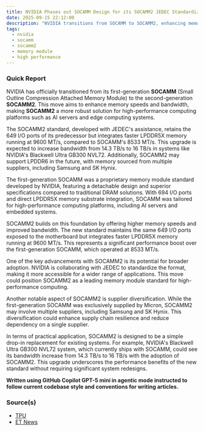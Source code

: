```yaml
---
title: NVIDIA Phases out SOCAMM Design for its SOCAMM2 JEDEC Standardized for High Performance Memory
date: 2025-09-15 22:12:00
description: "NVIDIA transitions from SOCAMM to SOCAMM2, enhancing memory speeds and bandwidth for high-performance computing platforms."
tags:
  - nvidia
  - socamm
  - socamm2
  - memory module
  - high performance
---
```


### Quick Report

NVIDIA has officially transitioned from its first-generation **SOCAMM** (Small Outline Compression Attached Memory Module) to the second-generation **SOCAMM2**. This move aims to enhance memory speeds and bandwidth, making **SOCAMM2** a more robust solution for high-performance computing platforms such as AI servers and edge computing systems.

<!-- more -->

The SOCAMM2 standard, developed with JEDEC\'s assistance, retains the 649 I/O ports of its predecessor but integrates faster LPDDR5X memory running at 9600 MT/s, compared to SOCAMM\'s 8533 MT/s. This upgrade is expected to increase bandwidth from 14.3 TB/s to 16 TB/s in systems like NVIDIA\'s Blackwell Ultra GB300 NVL72. Additionally, SOCAMM2 may support LPDDR6 in the future, with memory sourced from multiple suppliers, including Samsung and SK Hynix.

The first-generation SOCAMM was a proprietary memory module standard developed by NVIDIA, featuring a detachable design and superior specifications compared to traditional DRAM solutions. With 694 I/O ports and direct LPDDR5X memory substrate integration, SOCAMM was tailored for high-performance computing platforms, including AI servers and embedded systems.

SOCAMM2 builds on this foundation by offering higher memory speeds and improved bandwidth. The new standard maintains the same 649 I/O ports exposed to the motherboard but integrates faster LPDDR5X memory running at 9600 MT/s. This represents a significant performance boost over the first-generation SOCAMM, which operated at 8533 MT/s.

One of the key advancements with SOCAMM2 is its potential for broader adoption. NVIDIA is collaborating with JEDEC to standardize the format, making it more accessible for a wider range of applications. This move could position SOCAMM2 as a leading memory module standard for high-performance computing.

Another notable aspect of SOCAMM2 is supplier diversification. While the first-generation SOCAMM was exclusively supplied by Micron, SOCAMM2 may involve multiple suppliers, including Samsung and SK Hynix. This diversification could enhance supply chain resilience and reduce dependency on a single supplier.

In terms of practical application, SOCAMM2 is designed to be a simple drop-in replacement for existing systems. For example, NVIDIA\'s Blackwell Ultra GB300 NVL72 system, which currently ships with SOCAMM, could see its bandwidth increase from 14.3 TB/s to 16 TB/s with the adoption of SOCAMM2. This upgrade underscores the performance benefits of the new standard without requiring significant system redesigns.

**Written using GitHub Copilot GPT-5 mini in agentic mode instructed to follow current codebase style and conventions for writing articles.**

### Source(s)

- [TPU](https://www.techpowerup.com/341002/nvidia-moves-to-socamm2-phases-out-initial-socamm-design)
- [ET News](https://www.etnews.com/20250914000066)